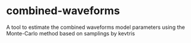 # combined-waveforms
A tool to estimate the combined waveforms model parameters using the Monte-Carlo method based on samplings by kevtris
